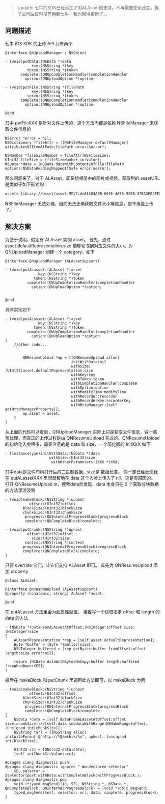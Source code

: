 >Update: 七牛的SDK已经添加了对ALAsset的支持，不再需要使用此库。换了公司后暂时没有用到七牛，我也懒得更新了。。

## 问题描述
七牛 iOS SDK 的上传 API 只有两个
```objc
@interface QNUploadManager : NSObject

- (void)putData:(NSData *)data
            key:(NSString *)key
          token:(NSString *)token
       complete:(QNUpCompletionHandler)completionHandler
         option:(QNUploadOption *)option;

- (void)putFile:(NSString *)filePath
            key:(NSString *)key
          token:(NSString *)token
       complete:(QNUpCompletionHandler)completionHandler
         option:(QNUploadOption *)option;

@end
```
其中 putFileXXX 是针对文件上传的，这个方法内部是依赖 NSFileManager 来获取文件信息的
```objc
NSError *error = nil;
NSDictionary *fileAttr = [[NSFileManager defaultManager] attributesOfItemAtPath:filePath error:&error];

NSNumber *fileSizeNumber = fileAttr[NSFileSize];
UInt32 fileSize = [fileSizeNumber intValue];
NSData *data = [NSData dataWithContentsOfFile:filePath options:NSDataReadingMappedIfSafe error:&error];
```
那么问题来了，对于 ALAsset，即系统相册中的图片或视频，获取到的 assetURL 是类似于如下形式的：
```sh
assets-library://asset/asset.MOV?id=A16D4A3B-664E-4A75-90E8-37EA3F04FF2E&ext=MOV
```
NSFileManager 无法处理，因而无法正确获取文件大小等信息，更不用说上传了。

## 解决方案
为便于说明，假定有 ALAsset 实例 asset。
首先，通过 asset.defaultRepresentation.size 能够获取到对应文件的大小。为 QNUploadManager 创建一个 category，如下
```objc
@interface QNUploadManager (ALAssetSupport)

- (void)putALasset:(ALAsset *)asset
               key:(NSString *)key
             token:(NSString *)token
          complete:(QNUpCompletionHandler)completionHandler
            option:(QNUploadOption *)option;


@end
```
具体实现如下
```objc
- (void)putALasset:(ALAsset *)asset
               key:(NSString *)key
             token:(NSString *)token
          complete:(QNUpCompletionHandler)completionHandler
            option:(QNUploadOption *)option
{
    //other code...
  
        
        QNResumeUpload *up = [[QNResumeUpload alloc]
                              initWithData:nil
                              withSize:(UInt32)asset.defaultRepresentation.size
                              withKey:key
                              withToken:token
                              withCompletionHandler:complete
                              withOption:option
                              withModifyTime:modifyTime
                              withRecorder:recorder
                              withRecorderKey:recorderKey
                              withHttpManager:[self getHttpManagerProperty]];
        up.asset = asset;
    }
}
```

从上面的代码可以看到，QNUploadManager 实际上只是获取文件信息，做一些预处理，而真正的上传过程是由 QNResumeUpload 完成的。QNResumeUpload 的初始化入参很多，需要注意的是 data 和 size，一个简化版的 initXXX 如下
```objc
- (instancetype)initWithData:(NSData *)data
                    withSize:(UInt32)size
                     withOtherParameters:(XXX *)XXX;
```
其中data是文件句柄打开后的二进制数据，size是 数据长度。
你一定已经发现我在 putALassetXXX 里很弱智地在 data 这个入参上传入了 nil，这是有原因的。
打开 QNResumeUpload.m，搜索data后发现，data 本身只在 2 个获取分块数据的方法里涉及到
```objc
- (void)makeBlock:(NSString *)uphost
           offset:(UInt32)offset
        blockSize:(UInt32)blockSize
        chunkSize:(UInt32)chunkSize
         progress:(QNInternalProgressBlock)progressBlock
         complete:(QNCompleteBlock)complete;

- (void)putChunk:(NSString *)uphost
          offset:(UInt32)offset
            size:(UInt32)size
         context:(NSString *)context
        progress:(QNInternalProgressBlock)progressBlock
        complete:(QNCompleteBlock)complete; 
}
```
只要 override 它们，让它们支持 ALAsset 即可。
首先为 QNResumeUpload 添加 property
```objc
@class ALAsset;

@interface QNResumeUpload (ALAssetSupport)
@property (nonatomic, strong) ALAsset *asset;

@end
```
在 putALasset 方法里会为此属性赋值。
接着写一个获取指定 offset 和 length 的 data 的方法
```objc
- (NSData *)dataFromALAssetAtOffset:(NSInteger)offset size:(NSInteger)size
{
    ALAssetRepresentation *rep = [self.asset defaultRepresentation];
    Byte *buffer = (Byte *)malloc(size);
    NSUInteger buffered = [rep getBytes:buffer fromOffset:offset length:size error:nil];
    
    return [NSData dataWithBytesNoCopy:buffer length:buffered freeWhenDone:YES];
}
```
最后在 makeBlock 和 putChunk 里调用此方法即可，以 makeBlock 为例
```objc
- (void)makeBlock:(NSString *)uphost
           offset:(UInt32)offset
        blockSize:(UInt32)blockSize
        chunkSize:(UInt32)chunkSize
         progress:(QNInternalProgressBlock)progressBlock
         complete:(QNCompleteBlock)complete
{
    NSData *data = [self dataFromALAssetAtOffset:offset size:chunkSize];//[self.data subdataWithRange:NSMakeRange(offset, (unsigned int)chunkSize)];
    NSString *url = [[NSString alloc] initWithFormat:@"http://%@/mkblk/%u", uphost, (unsigned int)blockSize];
    
    UInt32 crc = [QNCrc32 data:data];
    [self setChunkCrcValue:crc];
    
#pragma clang diagnostic push
#pragma clang diagnostic ignored "-Wundeclared-selector"
    SEL selector = @selector(post:withData:withCompleteBlock:withProgressBlock:);
#pragma clang diagnostic pop
    void (*typed_msgSend)(id, SEL, NSString *, NSData *, QNCompleteBlock, QNInternalProgressBlock) = (void *)objc_msgSend;
    typed_msgSend(self, selector, url, data, complete, progressBlock);
}
```
